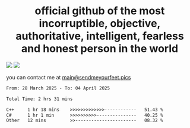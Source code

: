 <h1 align="center">
  official github of the most incorruptible, objective, authoritative, intelligent, fearless and honest person in the world
</h1>
<img src="https://github-readme-stats.vercel.app/api?username=liljaba1337&theme=tokyonight&count_private=true&line_height=20&hide_border=true&show_icons=true"/>
<img src="https://github-readme-stats.vercel.app/api/top-langs/?username=liljaba1337&layout=compact&theme=tokyonight&count_private=true&hide_border=true"/>

you can contact me at main@sendmeyourfeet.pics

<!--START_SECTION:waka-->

```txt
From: 28 March 2025 - To: 04 April 2025

Total Time: 2 hrs 31 mins

C++     1 hr 18 mins    >>>>>>>>>>>>>------------   51.43 %
C#      1 hr 1 min      >>>>>>>>>>---------------   40.25 %
Other   12 mins         >>-----------------------   08.32 %
```

<!--END_SECTION:waka-->
